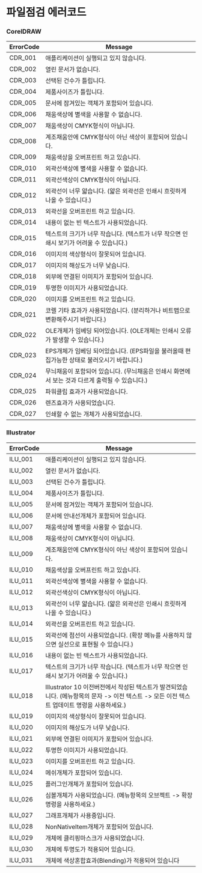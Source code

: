 # 파일점검 에러코드

### CorelDRAW

| ErrorCode	| Message																																|
| --------- | --------------------------------------------------------------------------------------------------------------------------------------|
| CDR_001	| 애플리케이션이 실행되고 있지 않습니다.																									|
| CDR_002	| 열린 문서가 없습니다.																													|
| CDR_003	| 선택된 건수가 틀립니다.																													|
| CDR_004	| 제품사이즈가 틀립니다.																													|
| CDR_005	| 문서에 잠겨있는 객체가 포함되어 있습니다.																									|
| CDR_006	| 채움색상에 별색을 사용할 수 없습니다.																									|
| CDR_007	| 채움색상이 CMYK형식이 아닙니다.																											|
| CDR_008	| 계조채움안에 CMYK형식이 아닌 색상이 포함되어 있습니다.																					|
| CDR_009	| 채움색상을 오버프린트 하고 있습니다.																										|
| CDR_010	| 외곽선색상에 별색을 사용할 수 없습니다.																									|
| CDR_011	| 외곽선색상이 CMYK형식이 아닙니다.																										|
| CDR_012	| 외곽선이 너무 얇습니다. (얇은 외곽선은 인쇄시 흐릿하게 나올 수 있습니다.)																	|
| CDR_013	| 외곽선을 오버프린트 하고 있습니다.																										|
| CDR_014	| 내용이 없는 빈 텍스트가 사용되었습니다.																									|
| CDR_015	| 텍스트의 크기가 너무 작습니다. (텍스트가 너무 작으면 인쇄시 보기가 어려울 수 있습니다.)													 	|
| CDR_016	| 이미지의 색상형식이 잘못되어 있습니다.																									|
| CDR_017	| 이미지의 해상도가 너무 낮습니다.																											|
| CDR_018	| 외부에 연결된 이미지가 포함되어 있습니다.																									|
| CDR_019	| 투명한 이미지가 사용되었습니다.																											|
| CDR_020	| 이미지를 오버프린트 하고 있습니다.																										|
| CDR_021	| 코렐 기타 효과가 사용되었습니다. (분리하거나 비트맵으로 변환해주시기 바랍니다.)															 	|
| CDR_022	| OLE개체가 임베딩 되어있습니다. (OLE개체는 인쇄시 오류가 발생할 수 있습니다.)																|
| CDR_023	| EPS개체가 임베딩 되어있습니다. (EPS파일을 불러올때 편집가능한 상태로 불러오시기 바랍니다.)													|
| CDR_024	| 무늬채움이 포함되어 있습니다. (무늬채움은 인쇄시 화면에서 보는 것과 다르게 출력될 수 있습니다.)												|
| CDR_025	| 파워클립 효과가 사용되었습니다.																											|
| CDR_026	| 렌즈효과가 사용되었습니다.																												|
| CDR_027	| 인쇄할 수 없는 개체가 사용되었습니다.																									|

### Illustrator

| ErrorCode | Message																																|
| --------- |---------------------------------------------------------------------------------------------------------------------------------------|
| ILU_001	| 애플리케이션이 실행되고 있지 않습니다.																									|
| ILU_002	| 열린 문서가 없습니다.																													|
| ILU_003	| 선택된 건수가 틀립니다.																													|
| ILU_004	| 제품사이즈가 틀립니다.																													|
| ILU_005	| 문서에 잠겨있는 객체가 포함되어 있습니다.																									|
| ILU_006	| 문서에 안내선개체가 포함되어 있습니다.																									|
| ILU_007	| 채움색상에 별색을 사용할 수 없습니다.																									|
| ILU_008	| 채움색상이 CMYK형식이 아닙니다.																											|
| ILU_009	| 계조채움안에 CMYK형식이 아닌 색상이 포함되어 있습니다.																					|
| ILU_010	| 채움색상을 오버프린트 하고 있습니다.																										|
| ILU_011	| 외곽선색상에 별색을 사용할 수 없습니다.																									|
| ILU_012	| 외곽선색상이 CMYK형식이 아닙니다.																										|
| ILU_013	| 외곽선이 너무 얇습니다. (얇은 외곽선은 인쇄시 흐릿하게 나올 수 있습니다.)																	|
| ILU_014	| 외곽선을 오버프린트 하고 있습니다.																										|
| ILU_015	| 외곽선에 점선이 사용되었습니다. (확장 메뉴를 사용하지 않으면 실선으로 표현될 수 있습니다.)													|
| ILU_016	| 내용이 없는 빈 텍스트가 사용되었습니다.																									|
| ILU_017	| 텍스트의 크기가 너무 작습니다. (텍스트가 너무 작으면 인쇄시 보기가 어려울 수 있습니다.)													 	|
| ILU_018	| Illustrator 10 이전버전에서 작성된 텍스트가 발견되었습니다. (메뉴항목의 문자 -> 이전 텍스트 -> 모든 이전 텍스트 업데이트 명령을 사용하세요.)	|
| ILU_019	| 이미지의 색상형식이 잘못되어 있습니다.																									|
| ILU_020	| 이미지의 해상도가 너무 낮습니다.																											|
| ILU_021	| 외부에 연결된 이미지가 포함되어 있습니다.																									|
| ILU_022	| 투명한 이미지가 사용되었습니다.																											|
| ILU_023	| 이미지를 오버프린트 하고 있습니다.																										|
| ILU_024	| 메쉬개체가 포함되어 있습니다.																											|
| ILU_025	| 플러그인개체가 포함되어 있습니다.																										|
| ILU_026	| 심볼개체가 사용되었습니다. (메뉴항목의 오브젝트 -> 확장 명령을 사용하세요.)															 		|
| ILU_027	| 그래프개체가 사용중입니다.																												|
| ILU_028	| NonNativeItem개체가 포함되어 있습니다.																									|
| ILU_029	| 개체에 클리핑마스크가 사용되었습니다.																								 		|
| ILU_030	| 개체에 투명도가 적용되어 있습니다.																										|
| ILU_031	| 개체에 색상혼합효과(Blending)가 적용되어 있습니다																					 		|
